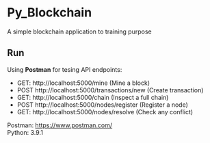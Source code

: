 # Py_Blockchain
A simple blockchain application to training purpose 

## Run
Using **Postman** for tesing API endpoints:
- GET: http://localhost:5000/mine (Mine a block)
- POST http://localhost:5000/transactions/new (Create transaction)
- GET: http://localhost:5000/chain (Inspect a full chain)
- POST http://localhost:5000/nodes/register (Register a node)
- GET: http://localhost:5000/nodes/resolve (Check any conflict)

Postman: https://www.postman.com/ <br>
Python: 3.9.1
